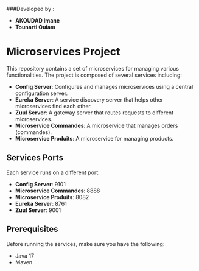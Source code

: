 ###Developed by : 
 - **AKOUDAD Imane**
 - **Tounarti Ouiam**
# Microservices Project

This repository contains a set of microservices for managing various functionalities. The project is composed of several services including:

- **Config Server**: Configures and manages microservices using a central configuration server.
- **Eureka Server**: A service discovery server that helps other microservices find each other.
- **Zuul Server**: A gateway server that routes requests to different microservices.
- **Microservice Commandes**: A microservice that manages orders (commandes).
- **Microservice Produits**: A microservice for managing products.

## Services Ports

Each service runs on a different port:

- **Config Server**: 9101
- **Microservice Commandes**: 8888
- **Microservice Produits**: 8082
- **Eureka Server**: 8761
- **Zuul Server**: 9001

## Prerequisites

Before running the services, make sure you have the following:

- Java 17
- Maven

